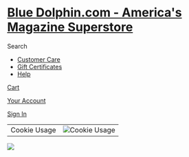 [Blue Dolphin.com - America's Magazine Superstore](https://www.bluedolphin-magazines.com/)
==========================================================================================

Search

* [Customer Care](http://www.bluedolphin-magazines.com/corpinfo/customer_care)
* [Gift Certificates](http://www.bluedolphin-magazines.com/gc_info.php?content=gift_certificates)
* [Help](http://www.bluedolphin-magazines.com/aboutbdg/help)

[Cart](http://www.bluedolphin-magazines.com/shopping_cart.php)

[Your Account](https://www.bluedolphin-magazines.com/account.php)

[Sign In](https://www.bluedolphin-magazines.com/login.php)

|     |     |
| --- | --- |
| Cookie Usage | ![Cookie Usage](images/table_background_specials.gif " Cookie Usage ") |

![](images/pixel_trans.gif)